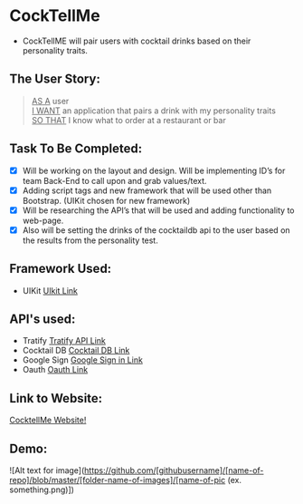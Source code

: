 # CockTellMe
* CockTellME will pair users with cocktail drinks based on their personality traits.
  
## The User Story:
> <ins>AS A</ins> user\
> <ins>I WANT</ins> an application that pairs a drink with my personality traits\
> <ins>SO THAT</ins> I know what to order at a restaurant or bar

## Task To Be Completed:
- [x] Will be working on the layout and design. Will be implementing ID’s for team Back-End to call upon and grab values/text.
- [x] Adding script tags and new framework that will be used other than Bootstrap. (UIKit chosen for new framework)
- [x] Will be researching the API’s that will be used and adding functionality to web-page. 
- [x] Also will be setting the drinks of the cocktaildb api to the user based on the results from the personality test.

## Framework Used:
* UIKit [UIkit Link](https://getuikit.com/)
  
## API's used:
* Tratify [Tratify API Link](https://www.traitify.com/api/)
* Cocktail DB [Cocktail DB Link](https://www.thecocktaildb.com/api.php)
* Google Sign [Google Sign in Link](https://developers.google.com/identity/sign-in/web/sign-in)
* Oauth [Oauth Link](https://docs.oauth.io/)

## Link to Website:
[CocktellMe Website!](https://oksimone.github.io/cocktellme/)

## Demo:
![Alt text for image](https://github.com/[githubusername]/[name-of-repo]/blob/master/[folder-name-of-images]/[name-of-pic (ex. something.png)])

